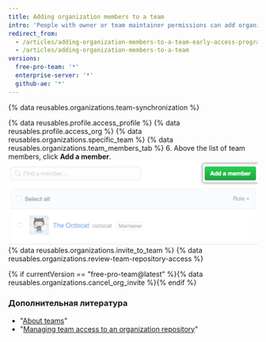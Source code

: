 ```yaml
---
title: Adding organization members to a team
intro: 'People with owner or team maintainer permissions can add organization members to teams. People with owner permissions can also {% if currentVersion == "free-pro-team@latest" %}invite non-members to join{% else %}add non-members to{% endif %} a team and the organization.'
redirect_from:
  - /articles/adding-organization-members-to-a-team-early-access-program/
  - /articles/adding-organization-members-to-a-team
versions:
  free-pro-team: '*'
  enterprise-server: '*'
  github-ae: '*'
---
```


{% data reusables.organizations.team-synchronization %}

{% data reusables.profile.access_profile %}
{% data reusables.profile.access_org %}
{% data reusables.organizations.specific_team %}
{% data reusables.organizations.team_members_tab %}
6. Above the list of team members, click **Add a member**. ![Add member button](/assets/images/help/teams/add-member-button.png)
{% data reusables.organizations.invite_to_team %}
{% data reusables.organizations.review-team-repository-access %}

{% if currentVersion == "free-pro-team@latest" %}{% data reusables.organizations.cancel_org_invite %}{% endif %}

### Дополнительная литература

- "[About teams](/articles/about-teams)"
- "[Managing team access to an organization repository](/articles/managing-team-access-to-an-organization-repository)"
